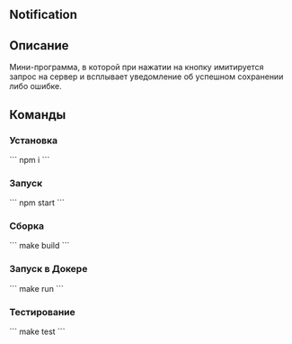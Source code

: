 ## Notification
##

<h2>Описание</h2>
Мини-программа, в которой при нажатии на кнопку имитируется запрос на сервер и всплывает уведомление об успешном сохранении либо ошибке.


<h2>Команды</h2>

<h3>Установка</h3>
```
npm i
```

<h3>Запуск</h3>
```
npm start
```

<h3>Сборка</h3>
```
make build
```

<h3>Запуск в Докере</h3>
```
make run
```

<h3>Тестирование</h3>
```
make test
```